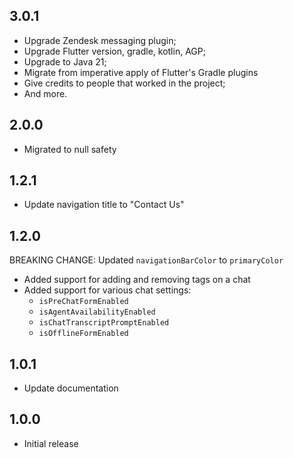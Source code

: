 ## 3.0.1

- Upgrade Zendesk messaging plugin;
- Upgrade Flutter version, gradle, kotlin, AGP;
- Upgrade to Java 21;
- Migrate from imperative apply of Flutter's Gradle plugins
- Give credits to people that worked in the project;
- And more.

## 2.0.0

- Migrated to null safety

## 1.2.1

- Update navigation title to "Contact Us"

## 1.2.0

BREAKING CHANGE: Updated `navigationBarColor` to `primaryColor`

- Added support for adding and removing tags on a chat
- Added support for various chat settings:
  - `isPreChatFormEnabled`
  - `isAgentAvailabilityEnabled`
  - `isChatTranscriptPromptEnabled`
  - `isOfflineFormEnabled`

## 1.0.1

- Update documentation

## 1.0.0

- Initial release
